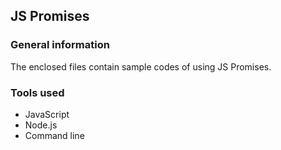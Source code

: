 ## JS Promises

### General information

The enclosed files contain sample codes of using JS Promises.

### Tools used

+ JavaScript
+ Node.js
+ Command line
